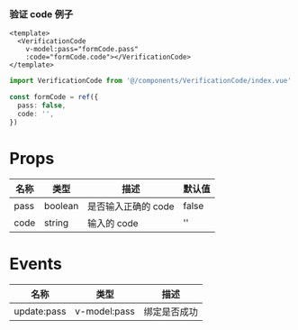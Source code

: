 ### 验证 code 例子

```vue
<template>
  <VerificationCode
    v-model:pass="formCode.pass"
    :code="formCode.code"></VerificationCode>
</template>
```

```ts
import VerificationCode from '@/components/VerificationCode/index.vue'

const formCode = ref({
  pass: false,
  code: '',
})
```

# Props

| 名称 | 类型    | 描述                | 默认值 |
| ---- | ------- | ------------------- | ------ |
| pass | boolean | 是否输入正确的 code | false  |
| code | string  | 输入的 code         | ''     |

# Events

| 名称        | 类型         | 描述         |
| ----------- | ------------ | ------------ |
| update:pass | v-model:pass | 绑定是否成功 |
